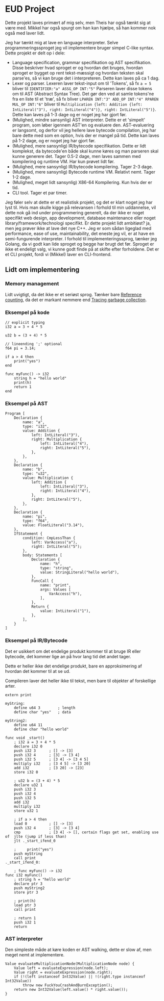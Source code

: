 
# EUD Project

Dette projekt laves primært af mig selv, men Theis har også tænkt sig at være med. Mikkel har også spurgt om han kan hjælpe, så han kommer nok også med laver lidt.

Jeg har tænkt mig at lave en language interpreter. Selve programmeringssproget jeg vil implementere bruger simpel C-like syntax. Dette projekt er delt op i dele:
- Language specification, grammar specifikation og AST specifikation. Disse beskriver hvad sproget er og hvordan det bruges, hvordan sproget er bygget op rent tekst-mæssigt og hvordan teksten skal parse'es, så vi kan bruge det i interpreteren. Dette kan laves på ca 1 dag.
- Lexer og parser. Lexeren laver tekst-input om til 'Tokens', så fx `a = 5` bliver til `IDENTIFIER:"a" ASSG_OP INT:"5"` Parseren laver disse tokens om til AST (Abstract Syntax Tree). Det gør den ved at samle tokens'ne fra en liste til et 'træ', så fx bliver `LPAREN INT:"3" ADD_OP INT:"4" RPAREN MUL_OP INT:"6"` bliver til `Multiplication
 {left: Addition {left: IntLiteral("3"), right: IntLiteral("4")}, right: IntLiteral("5")}`. Dette kan laves på 1-3 dage og er noget jeg har gjort før.
- (Mulighed, mindre sansynlig) AST interpreter. Dette er et 'simpelt' program, som løber igennem AST'en og evaluere den. AST-evaluering er langsomt, og derfor vil jeg hellere lave bytecode compilation, jeg har bare dette med som en option, hvis der er mangel på tid. Dette kan laves på 1-2 dage, og er noget jeg har gjort før.
- (Mulighed, mere sansynlig) IR/bytecode specifikation. Dette er lidt komplekst, da bytecode'en både skal kunne køres og man parseren skal kunne generere det. Tager 0.5-2 dage, men laves sammen med kompilering og runtime VM. Har kun prøvet lidt før. 
- (Mulighed, mere sansynlig) IR/bytecode kompilering. Tager 2-3 dage.
- (Mulighed, mere sansynlig) Bytecode runtime VM. Relativt nemt. Tager 1-2 dage.
- (Mulighed, meget lidt sansynlig) X86-64 Kompilering. Kun hvis der er tid.
- CLI tool. Tager et par timer.

Jeg føler selv at dette er et realistisk projekt, og det er klart noget jeg har lyst til. Hvis man skulle kigge på relevansen i forhold til min uddannelse, vil dette nok gå ind under programmering generelt, da der ikke er noget specifikt web design, app development, database maintenance eller noget library/framework/technologi specifikt. Er dette projekt lidt ambitiøst? ja, men jeg prøver ikke at lave det nye C++. Jeg er som sådan ligeglad med performance, ease of use, maintainability, det eneste jeg vil, er at have en semi-fungurende interpreter. I forhold til implementeringssprog, tænker jeg Golang, da vi godt kan lide sproget og begge har brugt det før. Sproget er ikke et endeligt valg, vi kunne godt finde på at skifte efter forholdene. Det er et CLI projekt, fordi vi (Mikkel) laver en CLI-frontend. 

## Lidt om implementering

### Memory management

Lidt uvigtigt, da det ikke er et seriøst sprog. Tænker bare [Reference counting](https://en.wikipedia.org/wiki/Reference_counting), da det er markant nemmere end [Tracing garbage collection](https://en.wikipedia.org/wiki/Tracing_garbage_collection).

### Eksempel på kode

```
// explicit typing
i32 a = 3 + 4 * 5

u32 b = (3 + 4) * 5

// lineending ';' optional
f64 pi = 3.14;

if a > 4 then
    print("yes")
end

func myFunc() -> i32
    string h = "hello world"
    print(h)
    return 1
end
```

### Eksempel på AST

```
Program [
    Declaration {
        name: "a",
        type: "i32",
        value: Addition {
            left: IntLiteral("3"),
            right: Multiplication {
                left: IntLiteral("4"),
                right: IntLiteral("5"),
            },
        },
    },
    Declaration {
        name: "b",
        type: "u32",
        value: Multiplication {
            left: Addition {
                left: IntLiteral("3"),
                right: IntLiteral("4"),
            },
            right: IntLiteral("5"),
        },
    },
    Declaration {
        name: "pi",
        type: "f64",
        value: FloatLiteral("3.14"),
    },
    IfStatement {
        condition: CmpLessThan {
            left: VarAccess("a"),
            right: IntLiteral("5");
        },
        body: Statements [
            Declaration {
                name: "h",
                type: "string",
                value: StringLiteral("hello world"),
            },
            FuncCall {
                name: "print",
                args: Values [
                    VarAccess("h"),
                ],
            },
            Return {
                value: IntLiteral("1"),
            },
        ],
    }
]
```

### Eksempel på IR/Bytecode

Det er usikkert om det endelige produkt kommer til at bruge IR eller bytecode, det kommer lige an på hvor lang tid det andet tager.

Dette er heller ikke det endelige produkt, bare en approksimering af hvordan det kommer til at se ud.

Compileren laver det heller ikke til tekst, men bare til objekter af forskellige arter.

```
extern print

myString:
    define u64 3        ; length
    define char "yes"   ; data
    
myString2:
    define u64 11
    define char "hello world"

func void _start()
    ; i32 a = 3 + 4 * 5
    declare i32 0
    push i32 3      ; [] -> [3]
    push i32 4      ; [3] -> [3 4]
    push i32 5      ; [3 4] -> [3 4 5]
    multiply i32    ; [3 4 5] -> [3 20]
    add i32         ; [3 20] -> [23]
    store i32 0
    
    ; u32 b = (3 + 4) * 5
    declare u32 1
    push i32 3
    push i32 4
    push i32 5
    add i32
    multiply i32
    store u32 1
    
    ; if a > 4 then
    load 0          ; [] -> [3]
    push i32 4      ; [3] -> [3 4]
    cmp             ; [3 4] -> [], certain flags get set, enabling use of  jlte (jump if less than)
    jlt ._start_ifend_0
    
    ;     print("yes")
    push myString
    call print
._start_ifend_0:

    ; func myFunc() -> i32
func i32 myFunc()
    ; string h = "hello world"
    declare ptr 3
    push myString2
    store ptr 3
    
    ; print(h)
    load ptr 3
    call print
    
    ; return 1
    push i32 1
    return
```

### AST interpreter

Den simpleste måde at køre koden er AST walking, dette er slow af, men meget nemt at implementere.

```
Value evaluateMultiplicationNode(MultiplicationNode node) {
    Value left = evaluateExpression(node.left);
    Value right = evaluateExpression(node.right);
    if (!(left instanceof Int32Value) || !(right.type instanceof Int32Value))
        throw new FuckYouCrashAndBurnException();
    return new Int32Value(left.value() * right.value());
}
```




